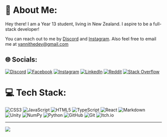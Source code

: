 # 💫 About Me:
Hey there! I am a Year 13 student, living in New Zealand. I aspire to be a full-stack developer!

You can reach out to me by [Discord](https://discord.com/users/798443559782318121) and [Instagram](https://www.instagram.com/yanxuan_weng/). Also feel free to email me at [yannithedev@gmail.com](yannithedev@gmail.com)


## 🌐 Socials:
[![Discord](https://img.shields.io/badge/Discord-%237289DA.svg?logo=discord&logoColor=white)](https://discord.com/users/798443559782318121) [![Facebook](https://img.shields.io/badge/Facebook-%231877F2.svg?logo=Facebook&logoColor=white)](https://facebook.com/YanxuanWeng) [![Instagram](https://img.shields.io/badge/Instagram-%23E4405F.svg?logo=Instagram&logoColor=white)](https://instagram.com/yanxuan_weng) [![LinkedIn](https://img.shields.io/badge/LinkedIn-%230077B5.svg?logo=linkedin&logoColor=white)](https://linkedin.com/in/YanxuanWeng) [![Reddit](https://img.shields.io/badge/Reddit-%23FF4500.svg?logo=Reddit&logoColor=white)](https://reddit.com/user/NOINHELL) [![Stack Overflow](https://img.shields.io/badge/-Stackoverflow-FE7A16?logo=stack-overflow&logoColor=white)](https://stackoverflow.com/users/21654848) 

# 💻 Tech Stack:
![CSS3](https://img.shields.io/badge/css3-%231572B6.svg?style=for-the-badge&logo=css3&logoColor=white) ![JavaScript](https://img.shields.io/badge/javascript-%23323330.svg?style=for-the-badge&logo=javascript&logoColor=%23F7DF1E) ![HTML5](https://img.shields.io/badge/html5-%23E34F26.svg?style=for-the-badge&logo=html5&logoColor=white) ![TypeScript](https://img.shields.io/badge/typescript-%23007ACC.svg?style=for-the-badge&logo=typescript&logoColor=white) ![React](https://img.shields.io/badge/react-%2320232a.svg?style=for-the-badge&logo=react&logoColor=%2361DAFB) ![Markdown](https://img.shields.io/badge/markdown-%23000000.svg?style=for-the-badge&logo=markdown&logoColor=white) ![Unity](https://img.shields.io/badge/unity-%23000000.svg?style=for-the-badge&logo=unity&logoColor=white) ![NumPy](https://img.shields.io/badge/numpy-%23013243.svg?style=for-the-badge&logo=numpy&logoColor=white) ![Python](https://img.shields.io/badge/python-3670A0?style=for-the-badge&logo=python&logoColor=ffdd54) ![GitHub](https://img.shields.io/badge/github-%23121011.svg?style=for-the-badge&logo=github&logoColor=white) ![Git](https://img.shields.io/badge/git-%23F05033.svg?style=for-the-badge&logo=git&logoColor=white) ![Itch.io](https://img.shields.io/badge/Itch-%23FF0B34.svg?style=for-the-badge&logo=Itch.io&logoColor=white)

---
[![](https://visitcount.itsvg.in/api?id=YanniTheDev&icon=10&color=13)](https://visitcount.itsvg.in)
